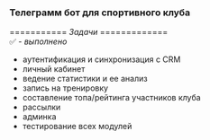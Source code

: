 <h3>Телеграмм бот для спортивного клуба</h3>

=========== _Задачи_ =============\
✅ - _выполнено_

 - аутентификация и синхронизация с CRM
 - личный кабинет
 - ведение статистики и ее анализ
 - запись на тренировку
 - составление топа/рейтинга участников клуба
 - рассылки
 - админка
 - тестирование всех модулей